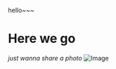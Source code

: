 hello~~~
# Here we go
*just wanna share a photo*
![Image](https://www.google.com/url?sa=i&url=https%3A%2F%2Fwww.vectorstock.com%2Froyalty-free-vector%2Fsmiley-with-heart-shape-hand-sign-cute-vector-21917295&psig=AOvVaw1uaHdqOWTJwIzY1-_fW1Mb&ust=1642187981629000&source=images&cd=vfe&ved=0CAsQjRxqFwoTCKCJjI65r_UCFQAAAAAdAAAAABAD)
